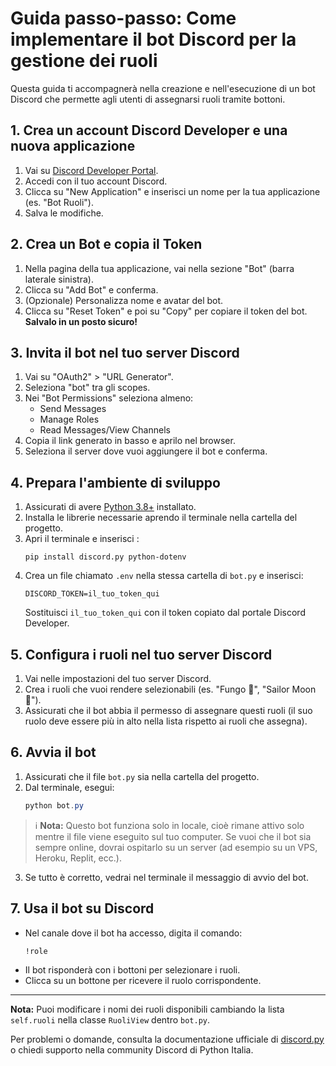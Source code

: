# Guida passo-passo: Come implementare il bot Discord per la gestione dei ruoli

Questa guida ti accompagnerà nella creazione e nell'esecuzione di un bot Discord che permette agli utenti di assegnarsi ruoli tramite bottoni.

## 1. Crea un account Discord Developer e una nuova applicazione

1. Vai su [Discord Developer Portal](https://discord.com/developers/applications).
2. Accedi con il tuo account Discord.
3. Clicca su "New Application" e inserisci un nome per la tua applicazione (es. "Bot Ruoli").
4. Salva le modifiche.

## 2. Crea un Bot e copia il Token

1. Nella pagina della tua applicazione, vai nella sezione "Bot" (barra laterale sinistra).
2. Clicca su "Add Bot" e conferma.
3. (Opzionale) Personalizza nome e avatar del bot.
4. Clicca su "Reset Token" e poi su "Copy" per copiare il token del bot. **Salvalo in un posto sicuro!**

## 3. Invita il bot nel tuo server Discord

1. Vai su "OAuth2" > "URL Generator".
2. Seleziona "bot" tra gli scopes.
3. Nei "Bot Permissions" seleziona almeno:
   - Send Messages
   - Manage Roles
   - Read Messages/View Channels
4. Copia il link generato in basso e aprilo nel browser.
5. Seleziona il server dove vuoi aggiungere il bot e conferma.

## 4. Prepara l'ambiente di sviluppo

1. Assicurati di avere [Python 3.8+](https://www.python.org/downloads/) installato.
2. Installa le librerie necessarie aprendo il terminale nella cartella del progetto.
3. Apri il terminale e inserisci :
   ```
   pip install discord.py python-dotenv
   ```
4. Crea un file chiamato `.env` nella stessa cartella di `bot.py` e inserisci:
   ```env
   DISCORD_TOKEN=il_tuo_token_qui
   ```
   Sostituisci `il_tuo_token_qui` con il token copiato dal portale Discord Developer.

## 5. Configura i ruoli nel tuo server Discord

1. Vai nelle impostazioni del tuo server Discord.
2. Crea i ruoli che vuoi rendere selezionabili (es. "Fungo 🍄", "Sailor Moon 🌙").
3. Assicurati che il bot abbia il permesso di assegnare questi ruoli (il suo ruolo deve essere più in alto nella lista rispetto ai ruoli che assegna).

## 6. Avvia il bot

1. Assicurati che il file `bot.py` sia nella cartella del progetto.
2. Dal terminale, esegui:
   ```powershell
   python bot.py
   ```

> ℹ️ **Nota:**
> Questo bot funziona solo in locale, cioè rimane attivo solo mentre il file viene eseguito sul tuo computer.
> Se vuoi che il bot sia sempre online, dovrai ospitarlo su un server (ad esempio su un VPS, Heroku, Replit, ecc.).

3. Se tutto è corretto, vedrai nel terminale il messaggio di avvio del bot.

## 7. Usa il bot su Discord

- Nel canale dove il bot ha accesso, digita il comando:
  ```
  !role
  ```
- Il bot risponderà con i bottoni per selezionare i ruoli.
- Clicca su un bottone per ricevere il ruolo corrispondente.

---

**Nota:** Puoi modificare i nomi dei ruoli disponibili cambiando la lista `self.ruoli` nella classe `RuoliView` dentro `bot.py`.

Per problemi o domande, consulta la documentazione ufficiale di [discord.py](https://discordpy.readthedocs.io/) o chiedi supporto nella community Discord di Python Italia.

